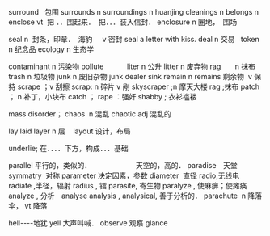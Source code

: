 surround   包围
surrounds  n
surroundings n huanjing
cleanings n
belongs  n 
enclose vt  把 ．．围起来．　把．．．装入信封．
enclosure n 圈地，　围场

seal n  封条，印章．　海豹 
     v 密封 seal a letter with kiss.
deal n  交易  
token n 纪念品
ecology n 生态学

contaminant n 污染物
pollute　　　
liter n 公升
litter n 废弃物
rag　　n 抹布
trash n 垃圾物
junk n 废旧杂物 junk dealer
sink 
remain n remains 剩余物  v 保持
scrape ；v 刮擦 
scrap: n 碎片 v 剐
skyscraper ;n 摩天大楼
rag ;抹布 
patch ； n 补丁，小块布
catch ； 
rape ：强奸
shabby ; 衣衫褴褛

mass
disorder；
chaos  n 混乱
chaotic adj 混乱的

lay laid
layer n 层     layout 设计，布局

underlie; 在．．．．下方，构成．．．基础

parallel 平行的，类似的．
　　　　　　天空的，高的．
paradise　天堂
symmatry  对称
parameter 决定因素，参数
diameter  直径
radio,无线电
radiate ,半径，辐射
radius , 镭
parasite, 寄生物
paralyze , 使麻痹；使瘫痪
analyze , 分析　analyse 
analysis , 
analysical, 善于分析的．
parachute  n 降落伞， vt 降落

hell----地犹
yell 大声叫喊．
observe 观察
glance 















